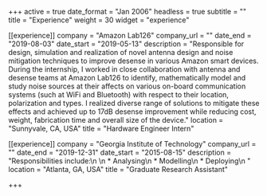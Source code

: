 +++
active = true
date_format = "Jan 2006"
headless = true
subtitle = ""
title = "Experience"
weight = 30
widget = "experience"

[[experience]]
company = "Amazon Lab126"
company_url = ""
date_end = "2019-08-03"
date_start = "2019-05-13"
description = "Responsible for design, simulation and realization of novel antenna design and noise mitigation techniques to improve desense in various Amazon smart devices. During the internship, I worked in close collaboration with antenna and desense teams at Amazon Lab126 to identify, mathematically model and study noise sources at their affects on various on-board communication systems (such at WiFi and Bluetooth) with respect to their location, polarization and types. I realized diverse range of solutions to mitigate these effects and achieved up to 17dB desense improvement while reducing cost, weight, fabrication time and overall size of the device."
location = "Sunnyvale, CA, USA"
title = "Hardware Engineer Intern"

[[experience]]
company = "Georgia Institute of Technology"
company_url = ""
date_end = "2019-12-31"
date_start = "2015-08-15"
description = "Responsibilities include:\n  \n  * Analysing\n  * Modelling\n  * Deploying\n  "
location = "Atlanta, GA, USA"
title = "Graduate Research Assistant"

+++
